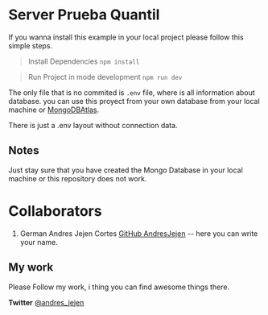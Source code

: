 # Server Prueba Quantil

If you wanna install this example in your local project please follow this simple steps.

> Install Dependencies
``npm install``

> Run Project in mode development
``npm run dev``

The only file that is no commited is ``.env`` file, where is all information about database. 
you can use this proyect from your own database from your local machine or [MongoDBAtlas](https://www.mongodb.com).

There is just a .env layout without connection data.

## Notes

Just stay sure that you have created the Mongo Database in your local machine or this repository does not work.

# Collaborators

1. German Andres Jejen Cortes [GitHub AndresJejen](https://github.com/AndresJejen)
-- here you can write your name.

## My work
Please Follow my work, i thing you can find awesome things there.

**Twitter** [@andres_jejen](https://twitter.com/andres_jejen)
